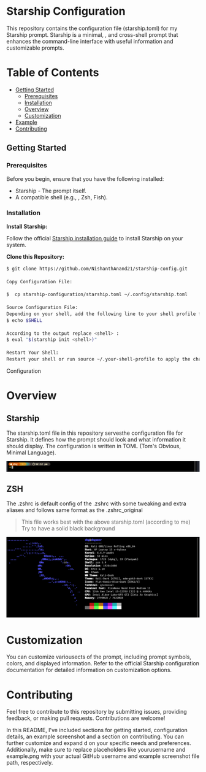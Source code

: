 # Starship Configuration

This repository contains the configuration file (starship.toml) for my Starship prompt. Starship is a minimal, , and cross-shell prompt that enhances the command-line interface with useful information and customizable prompts.

# Table of Contents
- [Getting Started](#getting-started)
  - [Prerequisites](#prerequisites)
  - [Installation](#installation)
  - [Overview](#overview)
  - [Customization](#customization)
- [Example](#example)
- [Contributing](#contributing)

## Getting Started

### Prerequisites

Before you begin, ensure that you have the following installed:

- Starship - The prompt itself.
- A compatible shell (e.g., , Zsh, Fish).

### Installation

**Install Starship:**

Follow the official [Starship installation guide](https://starship.rs/guide/#🚀-installation) to install Starship on your system.

**Clone this Repository:**

```bash
$ git clone https://github.com/NishanthAnand21/starship-config.git

Copy Configuration File:

$  cp starship-configuration/starship.toml ~/.config/starship.toml

Source Configuration File:
Depending on your shell, add the following line to your shell profile file (e.g., ~/.rc, ~/.zshrc, ~/.config/fish/config.fish):
$ echo $SHELL

According to the output replace <shell> :
$ eval "$(starship init <shell>)"

Restart Your Shell:
Restart your shell or run source ~/.your-shell-profile to apply the changes.
```
Configuration

# Overview
## Starship
The starship.toml file in this repository servesthe configuration file for Starship. It defines how the prompt should look and what information it should display. The configuration is written in TOML (Tom's Obvious, Minimal Language).

<img src="iamge2/image2.png">

<br>

## ZSH

The .zshrc is default config of the .zshrc with some tweaking and extra aliases and follows same format as the .zshrc_original
> This file works best with the above starship.toml (according to me) 
> Try to have a solid black background

<img src="image1.png">

# Customization

You can customize variousects of the prompt, including prompt symbols, colors, and displayed information. Refer to the official Starship configuration documentation for detailed information on customization options.

# Contributing

Feel free to contribute to this repository by submitting issues, providing feedback, or making pull requests. Contributions are welcome!

In this README, I've included sections for getting started, configuration details, an example screenshot and a section on contributing. You can further customize and expand d on your specific needs and preferences. Additionally, make sure to replace placeholders like yourusername and example.png with your actual GitHub username and example screenshot file path, respectively.
